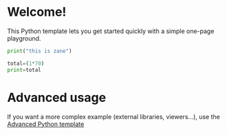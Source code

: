 # Welcome!

This Python template lets you get started quickly with a simple one-page playground.

```python runnable
print("this is zane")

total=(1*70) 
print=total

```

# Advanced usage

If you want a more complex example (external libraries, viewers...), use the [Advanced Python template](https://tech.io/select-repo/429)
